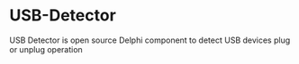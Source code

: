 # USB-Detector
USB Detector is open source Delphi component to detect USB devices plug or unplug operation
